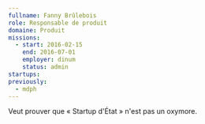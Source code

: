 ```yaml
---
fullname: Fanny Brûlebois
role: Responsable de produit
domaine: Produit
missions:
  - start: 2016-02-15
    end: 2016-07-01
    employer: dinum
    status: admin
startups:
previously:
  - mdph
---
```


Veut prouver que « Startup d'État » n'est pas un oxymore.
